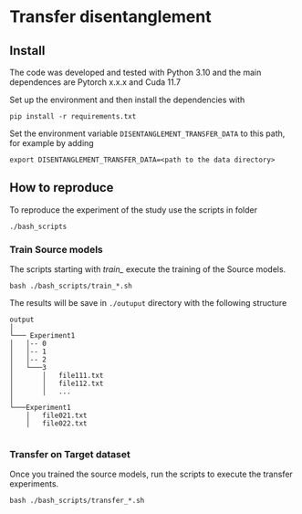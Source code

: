 # Transfer disentanglement

## Install

The code was developed and tested with Python 3.10 and the main dependences are Pytorch x.x.x and Cuda 11.7

Set up the environment and then install the dependencies with
```
pip install -r requirements.txt
```


Set the environment variable `DISENTANGLEMENT_TRANSFER_DATA` to this path, for example by adding

```
export DISENTANGLEMENT_TRANSFER_DATA=<path to the data directory>
```

## How to reproduce 

To reproduce the experiment of the study use the scripts in folder 
```
./bash_scripts
```

### Train Source models
The scripts starting with *train_* execute the training of the Source models.

```
bash ./bash_scripts/train_*.sh
```

The results will be save in `./outuput` directory with the following structure

```
output   
│
└─── Experiment1
│   │-- 0   
│   │-- 1  
│   │-- 2 
│   └───3
│       │   file111.txt
│       │   file112.txt
│       │   ...
│   
└───Experiment1
    │   file021.txt
    │   file022.txt
    
```



### Transfer on Target dataset
Once you trained the source models, run the scripts to execute the transfer experiments.

```
bash ./bash_scripts/transfer_*.sh
```



